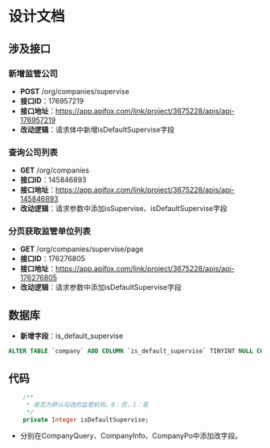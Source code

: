 # 设计文档

## 涉及接口

### 新增监管公司

- **POST** /org/companies/supervise
- **接口ID**：176957219
- **接口地址**：https://app.apifox.com/link/project/3675228/apis/api-176957219
- **改动逻辑**：请求体中新增isDefaultSupervise字段

### 查询公司列表

-  **GET** /org/companies
-  **接口ID**：145846893
-  **接口地址**：https://app.apifox.com/link/project/3675228/apis/api-145846893
- **改动逻辑**：请求参数中添加isSupervise、isDefaultSupervise字段

### 分页获取监管单位列表

-  **GET** /org/companies/supervise/page
-  **接口ID**：176276805
-  **接口地址**：https://app.apifox.com/link/project/3675228/apis/api-176276805
- **改动逻辑**：请求参数中添加isDefaultSupervise字段

## 数据库

- **新增字段**：is_default_supervise
```sql
ALTER TABLE `company` ADD COLUMN `is_default_supervise` TINYINT NULL COMMENT '是否为默认勾选监管机构，0：否，1：是' AFTER `is_supervise`;
```

## 代码

```sql
    /**
     * 是否为默认勾选的监管机构，0：否，1：是
     */
    private Integer isDefaultSupervise;
```
- 分别在CompanyQuery、CompanyInfo、CompanyPo中添加改字段。